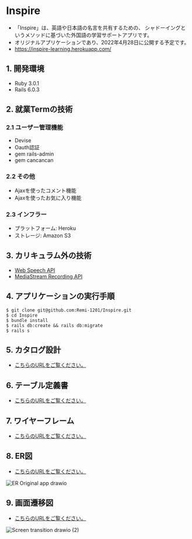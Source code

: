 # Inspire
- 「Inspire」は、英語や日本語の名言を共有するための、
シャドーイングというメソッドに基づいた外国語の学習サポートアプリです。
- オリジナルアプリケーションであり、2022年4月28日に公開する予定です。
- https://inspire-learning.herokuapp.com/
## 1. 開発環境
- Ruby 3.0.1
- Rails 6.0.3
## 2. 就業Termの技術
### 2.1 ユーザー管理機能
- Devise
- Oauth認証
- gem rails-admin
- gem cancancan
### 2.2 その他
- Ajaxを使ったコメント機能
- Ajaxを使ったお気に入り機能
### 2.3 インフラー
- プラットフォーム: Heroku
- ストレージ: Amazon S3
## 3. カリキュラム外の技術
- [Web Speech API](https://developer.mozilla.org/ja/docs/Web/API/Web_Speech_API)
- [MediaStream Recording API
](https://developer.mozilla.org/ja/docs/Web/API/MediaStream_Recording_API)
## 4. アプリケーションの実行手順
 ```
$ git clone git@github.com:Remi-1201/Inspire.git
$ cd Inspire
$ bundle install
$ rails db:create && rails db:migrate
$ rails s
 ```
## 5. カタログ設計
- [こちらのURLをご覧ください。](https://docs.google.com/spreadsheets/d/1GNTl4DNEhvb2DLouMBOnYZmqTYchVBeJzvau1kHosQY/edit#gid=1338661474)
## 6. テーブル定義書
- [こちらのURLをご覧ください。](https://docs.google.com/spreadsheets/d/1GNTl4DNEhvb2DLouMBOnYZmqTYchVBeJzvau1kHosQY/edit#gid=305853367)
## 7. ワイヤーフレーム
- [こちらのURLをご覧ください。](https://viewer.diagrams.net/?tags=%7B%7D&highlight=0000ff&edit=_blank&layers=1&nav=1&title=WireFrame#Uhttps%3A%2F%2Fdrive.google.com%2Fuc%3Fid%3D1cUUxcpzP1dtCMI-k7bq6wuyc1JHNxaus%26export%3Ddownload)
## 8. ER図
- [こちらのURLをご覧ください。](https://viewer.diagrams.net/?tags=%7B%7D&highlight=0000ff&edit=_blank&layers=1&nav=1&title=ER%20Original%20app#Uhttps%3A%2F%2Fdrive.google.com%2Fuc%3Fid%3D1aX4atW1n96IQXvBbuZ6wfXlapIzF23Xa%26export%3Ddownload)

![ER Original app drawio](https://user-images.githubusercontent.com/97021497/163712667-8da98d9a-dcf7-442c-9530-d3261cbe4e1f.png)

## 9. 画面遷移図
- [こちらのURLをご覧ください。](https://viewer.diagrams.net/?tags=%7B%7D&highlight=0000ff&edit=_blank&layers=1&nav=1&title=Screen%20transition.drawio#Uhttps%3A%2F%2Fdrive.google.com%2Fuc%3Fid%3D1QocrwVhzZFXcjohijY77hXFF1Rsk_I3t%26export%3Ddownload)

![Screen transition drawio (2)](https://user-images.githubusercontent.com/97021497/160573694-5f5267c6-3ec9-4d21-b757-2bb688752d4a.png)
